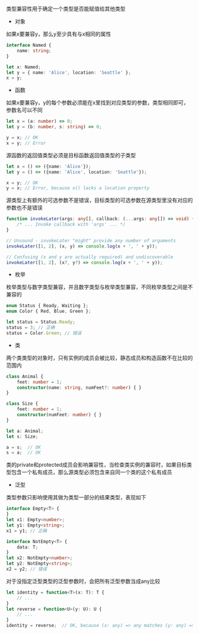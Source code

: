 类型兼容性用于确定一个类型是否能赋值给其他类型

- 对象

如果x要兼容y，那么y至少具有与x相同的属性

```ts
interface Named {
    name: string;
}

let x: Named;
let y = { name: 'Alice', location: 'Seattle' };
x = y;
```

- 函数

如果x要兼容y，y的每个参数必须能在x里找到对应类型的参数，类型相同即可，参数名可以不同

```ts
let x = (a: number) => 0;
let y = (b: number, s: string) => 0;

y = x; // OK
x = y; // Error
```

源函数的返回值类型必须是目标函数返回值类型的子类型

```ts
let x = () => ({name: 'Alice'});
let y = () => ({name: 'Alice', location: 'Seattle'});

x = y; // OK
y = x; // Error, because x() lacks a location property
```

源类型上有额外的可选参数不是错误，目标类型的可选参数在源类型里没有对应的参数也不是错误

```ts
function invokeLater(args: any[], callback: (...args: any[]) => void) {
    /* ... Invoke callback with 'args' ... */
}

// Unsound - invokeLater "might" provide any number of arguments
invokeLater([1, 2], (x, y) => console.log(x + ', ' + y));

// Confusing (x and y are actually required) and undiscoverable
invokeLater([1, 2], (x?, y?) => console.log(x + ', ' + y));
```

- 枚举

枚举类型与数字类型兼容，并且数字类型与枚举类型兼容，不同枚举类型之间是不兼容的

```ts
enum Status { Ready, Waiting };
enum Color { Red, Blue, Green };

let status = Status.Ready;
status = 3; // 正确
status = Color.Green; // 错误
```

- 类

两个类类型的对象时，只有实例的成员会被比较，静态成员和构造函数不在比较的范围内

```ts
class Animal {
    feet: number = 1;
    constructor(name: string, numFeet?: number) { }
}

class Size {
    feet: number = 1;
    constructor(numFeet: number) { }
}

let a: Animal;
let s: Size;

a = s;  // OK
s = a;  // OK
```

类的private和protected成员会影响兼容性，当检查类实例的兼容时，如果目标类型包含一个私有成员，那么源类型必须包含来自同一个类的这个私有成员

- 泛型

类型参数只影响使用其做为类型一部分的结果类型，表现如下

```ts
interface Empty<T> {
}
let x1: Empty<number>;
let y1: Empty<string>;
x1 = y1; // 正确

interface NotEmpty<T> {
    data: T;
}
let x2: NotEmpty<number>;
let y2: NotEmpty<string>;
x2 = y2; // 错误
```

对于没指定泛型类型的泛型参数时，会把所有泛型参数当成any比较

```ts
let identity = function<T>(x: T): T {
    // ...
}
let reverse = function<U>(y: U): U {
    // ...
}
identity = reverse;  // OK, because (x: any) => any matches (y: any) => any
```

